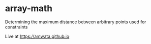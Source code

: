 # array-math
Determining the maximum distance between arbitrary points used for constraints 

Live at https://amwata.github.io
